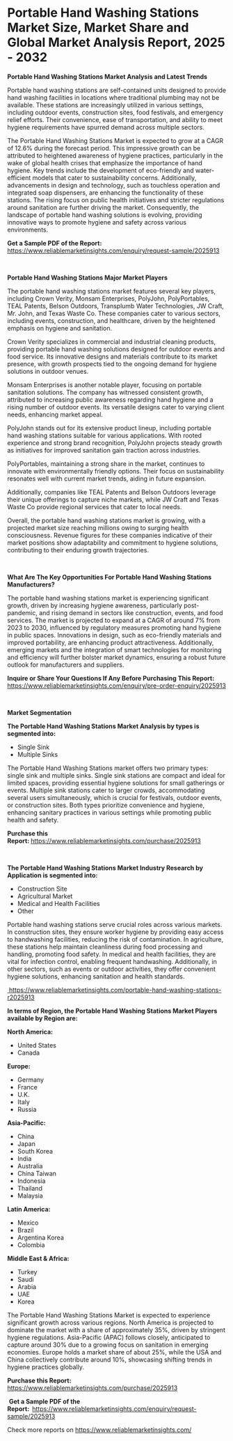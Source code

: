 <p><h1>Portable Hand Washing Stations Market Size, Market Share and Global Market Analysis Report, 2025 - 2032</h1></p><p><strong>Portable Hand Washing Stations Market Analysis and Latest Trends</strong></p>
<p><p>Portable hand washing stations are self-contained units designed to provide hand washing facilities in locations where traditional plumbing may not be available. These stations are increasingly utilized in various settings, including outdoor events, construction sites, food festivals, and emergency relief efforts. Their convenience, ease of transportation, and ability to meet hygiene requirements have spurred demand across multiple sectors.</p><p>The Portable Hand Washing Stations Market is expected to grow at a CAGR of 12.6% during the forecast period. This impressive growth can be attributed to heightened awareness of hygiene practices, particularly in the wake of global health crises that emphasize the importance of hand hygiene. Key trends include the development of eco-friendly and water-efficient models that cater to sustainability concerns. Additionally, advancements in design and technology, such as touchless operation and integrated soap dispensers, are enhancing the functionality of these stations. The rising focus on public health initiatives and stricter regulations around sanitation are further driving the market. Consequently, the landscape of portable hand washing solutions is evolving, providing innovative ways to promote hygiene and safety across various environments.</p></p>
<p><strong>Get a Sample PDF of the Report:&nbsp;</strong> <a href="https://www.reliablemarketinsights.com/enquiry/request-sample/2025913?utm_campaign=2197&utm_medium=2&utm_source=Github&utm_content=ia&utm_term=08042025&utm_id=portable-hand-washing-stations">https://www.reliablemarketinsights.com/enquiry/request-sample/2025913</a></p>
<p>&nbsp;</p>
<p><strong>Portable Hand Washing Stations Major Market Players</strong></p>
<p><p>The portable hand washing stations market features several key players, including Crown Verity, Monsam Enterprises, PolyJohn, PolyPortables, TEAL Patents, Belson Outdoors, Transplumb Water Technologies, JW Craft, Mr. John, and Texas Waste Co. These companies cater to various sectors, including events, construction, and healthcare, driven by the heightened emphasis on hygiene and sanitation.</p><p>Crown Verity specializes in commercial and industrial cleaning products, providing portable hand washing solutions designed for outdoor events and food service. Its innovative designs and materials contribute to its market presence, with growth prospects tied to the ongoing demand for hygiene solutions in outdoor venues.</p><p>Monsam Enterprises is another notable player, focusing on portable sanitation solutions. The company has witnessed consistent growth, attributed to increasing public awareness regarding hand hygiene and a rising number of outdoor events. Its versatile designs cater to varying client needs, enhancing market appeal.</p><p>PolyJohn stands out for its extensive product lineup, including portable hand washing stations suitable for various applications. With rooted experience and strong brand recognition, PolyJohn projects steady growth as initiatives for improved sanitation gain traction across industries.</p><p>PolyPortables, maintaining a strong share in the market, continues to innovate with environmentally friendly options. Their focus on sustainability resonates well with current market trends, aiding in future expansion.</p><p>Additionally, companies like TEAL Patents and Belson Outdoors leverage their unique offerings to capture niche markets, while JW Craft and Texas Waste Co provide regional services that cater to local needs.</p><p>Overall, the portable hand washing stations market is growing, with a projected market size reaching millions owing to surging health consciousness. Revenue figures for these companies indicative of their market positions show adaptability and commitment to hygiene solutions, contributing to their enduring growth trajectories.</p></p>
<p>&nbsp;</p>
<p><strong>What Are The Key Opportunities For Portable Hand Washing Stations Manufacturers?</strong></p>
<p><p>The portable hand washing stations market is experiencing significant growth, driven by increasing hygiene awareness, particularly post-pandemic, and rising demand in sectors like construction, events, and food services. The market is projected to expand at a CAGR of around 7% from 2023 to 2030, influenced by regulatory measures promoting hand hygiene in public spaces. Innovations in design, such as eco-friendly materials and improved portability, are enhancing product attractiveness. Additionally, emerging markets and the integration of smart technologies for monitoring and efficiency will further bolster market dynamics, ensuring a robust future outlook for manufacturers and suppliers.</p></p>
<p><strong>Inquire or Share Your Questions If Any Before Purchasing This Report:</strong> <a href="https://www.reliablemarketinsights.com/enquiry/pre-order-enquiry/2025913?utm_campaign=2197&utm_medium=2&utm_source=Github&utm_content=ia&utm_term=08042025&utm_id=portable-hand-washing-stations">https://www.reliablemarketinsights.com/enquiry/pre-order-enquiry/2025913</a></p>
<p>&nbsp;</p>
<p><strong>Market Segmentation</strong></p>
<p><strong>The Portable Hand Washing Stations Market Analysis by types is segmented into:</strong></p>
<p><ul><li>Single Sink</li><li>Multiple Sinks</li></ul></p>
<p><p>The Portable Hand Washing Stations market offers two primary types: single sink and multiple sinks. Single sink stations are compact and ideal for limited spaces, providing essential hygiene solutions for small gatherings or events. Multiple sink stations cater to larger crowds, accommodating several users simultaneously, which is crucial for festivals, outdoor events, or construction sites. Both types prioritize convenience and hygiene, enhancing sanitary practices in various settings while promoting public health and safety.</p></p>
<p><strong>Purchase this Report:&nbsp;</strong><a href="https://www.reliablemarketinsights.com/purchase/2025913?utm_campaign=2197&utm_medium=2&utm_source=Github&utm_content=ia&utm_term=08042025&utm_id=portable-hand-washing-stations">https://www.reliablemarketinsights.com/purchase/2025913</a></p>
<p>&nbsp;</p>
<p><strong>The Portable Hand Washing Stations Market Industry Research by Application is segmented into:</strong></p>
<p><ul><li>Construction Site</li><li>Agricultural Market</li><li>Medical and Health Facilities</li><li>Other</li></ul></p>
<p><p>Portable hand washing stations serve crucial roles across various markets. In construction sites, they ensure worker hygiene by providing easy access to handwashing facilities, reducing the risk of contamination. In agriculture, these stations help maintain cleanliness during food processing and handling, promoting food safety. In medical and health facilities, they are vital for infection control, enabling frequent handwashing. Additionally, in other sectors, such as events or outdoor activities, they offer convenient hygiene solutions, enhancing sanitation and health standards.</p></p>
<p><a href="https://www.reliablemarketinsights.com/portable-hand-washing-stations-r2025913?utm_campaign=2197&utm_medium=2&utm_source=Github&utm_content=ia&utm_term=08042025&utm_id=portable-hand-washing-stations">&nbsp;https://www.reliablemarketinsights.com/portable-hand-washing-stations-r2025913</a></p>
<p><strong>In terms of Region, the Portable Hand Washing Stations Market Players available by Region are:</strong></p>
<p>
    <p> <strong> North America: </strong>
        <ul>
            <li>United States</li>
            <li>Canada</li>
        </ul>
        </p> 
    <p> <strong> Europe: </strong>
        <ul>
            <li>Germany</li>
            <li>France</li>
            <li>U.K.</li>
            <li>Italy</li>
            <li>Russia</li>
        </ul>
        </p> 
    <p> <strong> Asia-Pacific: </strong>
        <ul>
            <li>China</li>
            <li>Japan</li>
            <li>South Korea</li>
            <li>India</li>
            <li>Australia</li>
            <li>China Taiwan</li>
            <li>Indonesia</li>
            <li>Thailand</li>
            <li>Malaysia</li>
        </ul>
        </p> 
    <p> <strong> Latin America: </strong>
        <ul>
            <li>Mexico</li>
            <li>Brazil</li>
            <li>Argentina Korea</li>
            <li>Colombia</li>
        </ul>
        </p> 
    <p> <strong> Middle East & Africa: </strong>
        <ul>
            <li>Turkey</li>
            <li>Saudi</li>
            <li>Arabia</li>
            <li>UAE</li>
            <li>Korea</li>
        </ul>
    </p>
    </p>
<p><p>The Portable Hand Washing Stations Market is expected to experience significant growth across various regions. North America is projected to dominate the market with a share of approximately 35%, driven by stringent hygiene regulations. Asia-Pacific (APAC) follows closely, anticipated to capture around 30% due to a growing focus on sanitation in emerging economies. Europe holds a market share of about 25%, while the USA and China collectively contribute around 10%, showcasing shifting trends in hygiene practices globally.</p></p>
<p><strong>Purchase this Report: </strong><a href="https://www.reliablemarketinsights.com/purchase/2025913?utm_campaign=2197&utm_medium=2&utm_source=Github&utm_content=ia&utm_term=08042025&utm_id=portable-hand-washing-stations">https://www.reliablemarketinsights.com/purchase/2025913</a></p>
<p>&nbsp;<strong>Get a Sample PDF of the Report:&nbsp;&nbsp;</strong><a href="https://www.reliablemarketinsights.com/enquiry/request-sample/2025913?utm_campaign=2197&utm_medium=2&utm_source=Github&utm_content=ia&utm_term=08042025&utm_id=portable-hand-washing-stations">https://www.reliablemarketinsights.com/enquiry/request-sample/2025913</a></p>
<p><strong></strong></p>
<p>Check more reports on <a href="https://www.reliablemarketinsights.com/?utm_campaign=2197&utm_medium=2&utm_source=Github&utm_content=ia&utm_term=08042025&utm_id=portable-hand-washing-stations">https://www.reliablemarketinsights.com/</a></p>